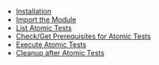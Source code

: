 * [Installation](https://github.com/redcanaryco/invoke-atomicredteam/wiki/Installing-Atomic-Red-Team)
* [Import the Module](https://github.com/redcanaryco/invoke-atomicredteam/wiki/Import-the-Module)
* [List Atomic Tests](https://github.com/redcanaryco/invoke-atomicredteam/wiki/List-Atomic-Tests)
* [Check/Get Prerequisites for Atomic Tests]()
* [Execute Atomic Tests](https://github.com/redcanaryco/invoke-atomicredteam/wiki/Execute-Atomic-Tests)
* [Cleanup after Atomic Tests]()
